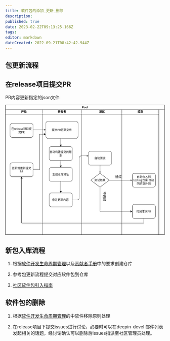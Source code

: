 ```yaml
---
title: 软件包的添加_更新_删除
description: 
published: true
date: 2023-02-22T09:13:25.166Z
tags: 
editor: markdown
dateCreated: 2022-09-21T08:42:42.944Z
---
```


## 包更新流程
## 在release项目提交PR
 PR内容更新指定的json文件
 
 ![软件包更新流程.drawio.png](/开发者指南/软件包更新流程.drawio.png)
 
 
##  新包入库流程

1. 根据[软件开发生命周期管理](https://wiki.deepin.org/zh/%E5%BC%80%E5%8F%91%E8%80%85%E6%8C%87%E5%8D%97/%E8%B4%A1%E7%8C%AE%E6%8C%87%E5%8D%97/%E8%BD%AF%E4%BB%B6%E5%BC%80%E5%8F%91%E7%94%9F%E5%91%BD%E5%91%A8%E6%9C%9F%E7%AE%A1%E7%90%86)以及[贡献者手册](https://wiki.deepin.org/zh/%E5%BC%80%E5%8F%91%E8%80%85%E6%8C%87%E5%8D%97/contributing-handbook)中的要求创建仓库

2. 参考包更新流程提交对应软件包到仓库

3. [社区软件包引入指南](https://wiki.deepin.org/zh/%E5%BC%80%E5%8F%91%E8%80%85%E6%8C%87%E5%8D%97/%E8%B4%A1%E7%8C%AE%E6%8C%87%E5%8D%97/%E8%BD%AF%E4%BB%B6%E5%8C%85%E5%BC%95%E5%85%A5%E6%8C%87%E5%8D%97)


## 软件包的删除

1. 根据[软件开发生命周期管理](https://wiki.deepin.org/zh/%E5%BC%80%E5%8F%91%E8%80%85%E6%8C%87%E5%8D%97/%E8%B4%A1%E7%8C%AE%E6%8C%87%E5%8D%97/%E8%BD%AF%E4%BB%B6%E5%BC%80%E5%8F%91%E7%94%9F%E5%91%BD%E5%91%A8%E6%9C%9F%E7%AE%A1%E7%90%86)的中软件移除原则处理

2. 在release项目下提交issues进行讨论，必要时可以在deepin-devel 邮件列表发起相关的话题，经讨论确认可以删除后issues指派至社区管理员处理。
